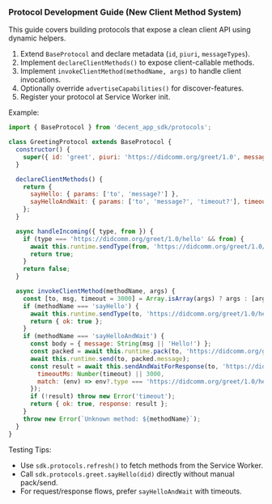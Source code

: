 ### Protocol Development Guide (New Client Method System)

This guide covers building protocols that expose a clean client API using dynamic helpers.

1) Extend `BaseProtocol` and declare metadata (`id`, `piuri`, `messageTypes`).
2) Implement `declareClientMethods()` to expose client-callable methods.
3) Implement `invokeClientMethod(methodName, args)` to handle client invocations.
4) Optionally override `advertiseCapabilities()` for discover-features.
5) Register your protocol at Service Worker init.

Example:

```js
import { BaseProtocol } from 'decent_app_sdk/protocols';

class GreetingProtocol extends BaseProtocol {
  constructor() {
    super({ id: 'greet', piuri: 'https://didcomm.org/greet/1.0', messageTypes: ['https://didcomm.org/greet/1.0/hello', 'https://didcomm.org/greet/1.0/hello-response'] });
  }

  declareClientMethods() {
    return {
      sayHello: { params: ['to', 'message?'] },
      sayHelloAndWait: { params: ['to', 'message?', 'timeout?'], timeoutMs: 3000 },
    };
  }

  async handleIncoming({ type, from }) {
    if (type === 'https://didcomm.org/greet/1.0/hello' && from) {
      await this.runtime.sendType(from, 'https://didcomm.org/greet/1.0/hello-response', { message: 'hi!' });
      return true;
    }
    return false;
  }

  async invokeClientMethod(methodName, args) {
    const [to, msg, timeout = 3000] = Array.isArray(args) ? args : [args];
    if (methodName === 'sayHello') {
      await this.runtime.sendType(to, 'https://didcomm.org/greet/1.0/hello', { message: String(msg || 'Hello!') });
      return { ok: true };
    }
    if (methodName === 'sayHelloAndWait') {
      const body = { message: String(msg || 'Hello!') };
      const packed = await this.runtime.pack(to, 'https://didcomm.org/greet/1.0/hello', JSON.stringify(body));
      await this.runtime.send(to, packed.message);
      const result = await this.sendAndWaitForResponse(to, 'https://didcomm.org/greet/1.0/hello', body, {
        timeoutMs: Number(timeout) || 3000,
        match: (env) => env?.type === 'https://didcomm.org/greet/1.0/hello-response' && (env?.from === to || !to),
      });
      if (!result) throw new Error('timeout');
      return { ok: true, response: result };
    }
    throw new Error(`Unknown method: ${methodName}`);
  }
}
```

Testing Tips:
- Use `sdk.protocols.refresh()` to fetch methods from the Service Worker.
- Call `sdk.protocols.greet.sayHello(did)` directly without manual pack/send.
- For request/response flows, prefer `sayHelloAndWait` with timeouts.


